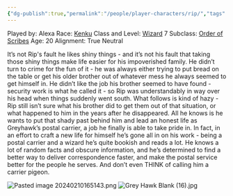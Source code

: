 ```yaml
---
{"dg-publish":true,"permalink":"/people/player-characters/rip/","tags":["Character","Faerun","GreyHawk","PC"]}
---
```


Played by: Alexa
Race: [Kenku](http://dnd5e.wikidot.com/lineage:kenku)
Class and Level: [Wizard](http://dnd5e.wikidot.com/wizard) 7
Subclass: [Order of Scribes](https://dnd5e.wikidot.com/wizard:order-of-scribes)
Age: 20
Alignment: True Neutral

It’s not Rip's fault he likes shiny things - and it’s not his fault that taking those shiny things make life easier for his impoverished family. He didn’t turn to crime for the fun of it - he was always either trying to put bread on the table or get his older brother out of whatever mess he always seemed to get himself in. He didn’t like the job his brother seemed to have found - security work is what he called it - so Rip was understandably in way over his head when things suddenly went south. What follows is kind of hazy - Rip still isn’t sure what his brother did to get them out of that situation, or what happened to him in the years after he disappeared. All he knows is he wants to put that shady past behind him and lead an honest life as Greyhawk’s postal carrier, a job he finally is able to take pride in. In fact, in an effort to craft a new life for himself he’s gone all in on his work - being a postal carrier and a wizard he’s quite bookish and reads a lot. He knows a lot of random facts and obscure information, and he’s determined to find a better way to deliver correspondence faster, and make the postal service better for the people he serves. And don’t even THINK of calling him a carrier pigeon.

![Pasted image 20240210165143.png](/img/user/Z_Attachments/Pasted%20image%2020240210165143.png)
![Grey Hawk Blank (16).jpg](/img/user/Z_Attachments/Grey%20Hawk%20Blank%20(16).jpg)